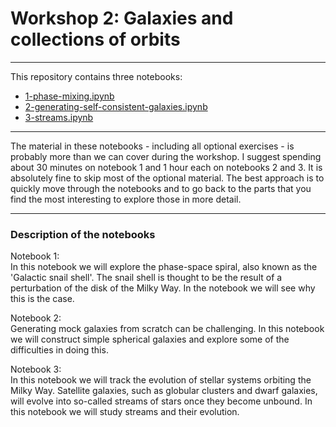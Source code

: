 # Workshop 2: Galaxies and collections of orbits

---
This repository contains three notebooks:
* [1-phase-mixing.ipynb](./1-phase-mixing.ipynb)
* [2-generating-self-consistent-galaxies.ipynb](./2-generating-self-consistent-galaxies.ipynb)
* [3-streams.ipynb](./3-streams.ipynb)

---

The material in these notebooks - including all optional exercises - is probably
more than we can cover during the workshop. I suggest spending about 30 minutes
on notebook 1 and 1 hour each on notebooks 2 and 3. It is absolutely fine to
skip most of the optional material. The best approach is to quickly move through
the notebooks and to go back to the parts that you find the most interesting to
explore those in more detail.

---

### Description of the notebooks
Notebook 1:\
In this notebook we will explore the phase-space spiral, also known as the
'Galactic snail shell'. The snail shell is thought to be the result of a
perturbation of the disk of the Milky Way. In the notebook we will see why this
is the case.

Notebook 2:\
Generating mock galaxies from scratch can be challenging. In this notebook we
will construct simple spherical galaxies and explore some of the difficulties in
doing this.

Notebook 3:\
In this notebook we will track the evolution of stellar systems orbiting the
Milky Way. Satellite galaxies, such as globular clusters and dwarf galaxies,
will evolve into so-called streams of stars once they become unbound. In this
notebook we will study streams and their evolution.
